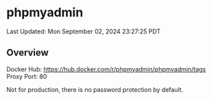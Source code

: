 # phpmyadmin

Last Updated: Mon September 02, 2024 23:27:25 PDT

## Overview

Docker Hub: https://hub.docker.com/r/phpmyadmin/phpmyadmin/tags
Proxy Port: 80

Not for production, there is no password protection by default.